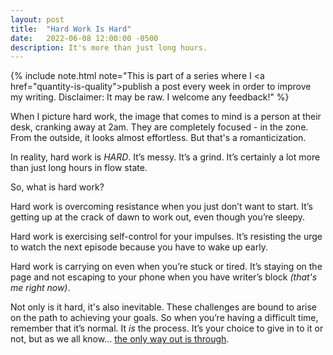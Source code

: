 ```yaml
---
layout: post
title:  "Hard Work Is Hard"
date:   2022-06-08 12:00:00 -0500
description: It's more than just long hours.
---
```

{% include note.html note="This is part of a series where I <a href=\"quantity-is-quality\">publish a post every week in order to improve my writing</a>. Disclaimer: It may be raw. I welcome any feedback!" %}

When I picture hard work, the image that comes to mind is a person at their desk, cranking away at 2am. They are completely focused - in the zone. From the outside, it looks almost effortless. But that's a romanticization.

In reality, hard work is *HARD*. It’s messy. It’s a grind. It’s certainly a lot more than just long hours in flow state.

So, what is hard work?

Hard work is overcoming resistance when you just don’t want to start. It’s getting up at the crack of dawn to work out, even though you’re sleepy.

Hard work is exercising self-control for your impulses. It’s resisting the urge to watch the next episode because you have to wake up early.

Hard work is carrying on even when you’re stuck or tired. It’s staying on the page and not escaping to your phone when you have writer’s block *(that's me right now)*.

Not only is it hard, it's also inevitable. These challenges are bound to arise on the path to achieving your goals. So when you’re having a difficult time, remember that it’s normal. It *is* the process. It’s your choice to give in to it or not, but as we all know… [the only way out is through]({{site.url}}/only-way-out-is-through).